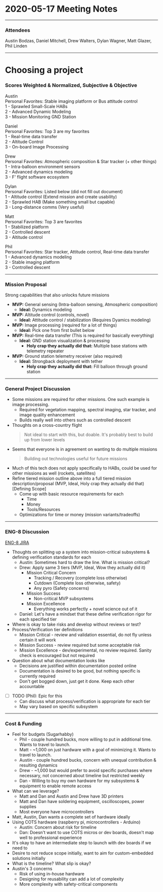 # 2020-05-17  Meeting Notes

---

### Attendees

Austin Bodzas, Daniel Mitchell, Drew Walters, Dylan Wagner, Matt Glazer, Phil Linden

---

#  Choosing a project
### Scores Weighted & Normalized, Subjective & Objective
Austin  
Personal Favorites: Stable imaging platform or Bus attitude control  
1 - Sprawled Small-Scale HABs  
2 - Advanced Dynamic Modeling  
3 - Mission Monitoring GND Station

Daniel  
Personal Favorites: Top 3 are my favorites  
1 - Real-time data transfer  
2 - Altitude Control  
3 - On-board Image Processing

Drew  
Personal Favorites: Atmospheric composition & Star tracker (+ other things)  
1 - Intra-balloon environment sensors  
2 - Advanced dynamics modeling  
3 - F' flight software ecosystem

Dylan  
Personal Favorites: Listed below (did not fill out document)  
1 - Altitude control (Extend mission and create usability)  
2 - Sprawled HAB (Make something small but capable)  
3 - Long-distance comms (Very useful)

Matt  
Personal Favorites:  Top 3 are favorites  
1 - Stabilized platform  
2 - Controlled descent  
3 - Altitude control 

Phil  
Personal Favorites: Star tracker, Attitude control, Real-time data transfer  
1 - Advanced dynamics modeling  
2 - Stable imaging platform  
3 - Controlled descent

---

### Mission Proposal
Strong capabilities that also unlocks future missions
* **MVP:** General sensing (Intra-balloon sensing, Atmospheric composition)
    * **Ideal:** Dynamics modeling  
* **MVP:** Altitude control (controls, novel)
    * **Ideal:** Attitude control / stabilization (Requires Dyamics modeling)  
* **MVP:** Image processing (required for a lot of things)
    * **Ideal:** Pick one from first bullet below  
* **MVP:** Real-time data transfer (This is required for basically everything)
    * **Ideal:** GND station visualization & processing
      * **Holy crap they actually did that:** Multiple base stations with telemetry repeater  
* **MVP:** Ground station telemetry receiver (also required)
    * **Ideal:** Strongback deployment with tether
        * **Holy crap they actually did that:** Fill balloon through ground station

---

### General Project Discussion
- Some missions are required for other missions. One such example is image processing. 
    * Required for vegetation mapping, spectral imaging, star tracker, and image quality enhancement
  * Builds really well into others such as controlled descent
- Thoughts on a cross-country flight
    > Not ideal to start with this, but doable. It's probably best to build up from lower levels
- Seems that everyone is in agreement on wanting to do multiple missions
    > Building out technologies useful for future missions
- Much of this tech does not apply specifically to HABs, could be used for other missions as well (rockets, satellites)
- Refine tiered mission outline above into a full tiered mission description/proposal (MVP, Ideal, Holy crap they actually did that) [Defining Scope]
    * Come up with basic resource requirements for each
        * Time
        * Money
        * Tools/Resources
    * Optimizations for time or money (mission variants/tradeoffs)

---

### ENG-8 Discussion
[ENG-8 JIRA](https://terrahab.atlassian.net/browse/ENG-8)
* Thoughts on splitting up a system into mission-critical subsystems & defining verification standards for each
    * Austin: Sometimes hard to draw the line. What is mission critical?
    * Drew: Apply same 3 tiers (MVP, Ideal, Wow they actually did it) <br/>
        * Mission Critical Concern
            * Tracking / Recovery (complete loss otherwise)
            * Cutdown (Complete loss otherwise, safety)
            * Any pyro (Safety concerns)
        * Mission Success
            * Non-critical MVP subsystems
        * Mission Excellence
            * Everything works perfectly + novel science out of it
    * Daniel: Let's have a mindset that these define verification rigor for each specified tier
* Where is okay to take risks and develop without reviews or test?
* Process/Verification tier definitions
    * Mission Critical - review and validation essential, do not fly unless certain it will work
    * Mission Success - review required but some acceptable risk
    * Mission Excellence - dev/experimental, no review required. Sanity check is encouraged but not required
* Question about what documentation looks like
    * Decisions are justified within documentation posted online
    * Documentation is desired to be good, but nothing specific is currently required
    * Don't get bogged down, just get it done. Keep each other accountable
- [ ] TODO (Phil): Epic for this
    * Can discuss what process/verification is appropriate for each tier
    * May vary based on specific subsystem

---

### Cost & Funding

- Feel for budgets (Sugarhabby)
    * Phil - couple hundred bucks, more willing to put in additional time. Wants to travel to launch.
    * Matt - ~1,000 on just hardware with a goal of minimizing it. Wants to travel to launch.
    * Austin - couple hundred bucks, concern with unequal contribution & resulting dynamics
    * Drew - ~1,000 but would prefer to avoid specific purchases where necessary, not concerned about timeline but restricted weekly
    * Dan - Willing to buy my own hardware for my subsystems & equipment to enable remote access
- What can we leverage? 
    * Matt and Dan and Austin and Drew have 3D printers
    * Matt and Dan have soldering equipment, oscilloscopes, power supplies
    * Most everyone have microcontrollers
- Matt, Austin, Dan wants a complete set of hardware ideally
- Using COTS hardware (raspberry pi, microcontrollers - Arduino)
    * Austin: Concern about risk for timeline 
    * Dan: Doesn't want to use COTS micros or dev boards, doesn't map well to professional experience
- It's okay to have an intermediate step to launch with dev boards if we need to
- Desire to not reduce scope initially, want to aim for custom-embedded solutions initially
- What is the timeline? What slip is okay?
- Austin's 3 concerns
    * Risk of using in-house hardware
    * Designing for reusability can add a lot of complexity
    * More complexity with safety-critical components
